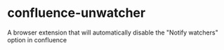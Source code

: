 # confluence-unwatcher
A browser extension that will automatically disable the "Notify watchers" option in confluence
